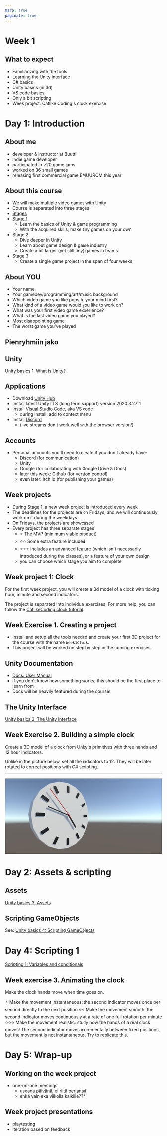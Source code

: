 ```yaml
---
marp: true
paginate: true
---
```

<!-- headingDivider: 3 -->
<!-- class: invert -->

# Week 1

## What to expect

* Familiarizing with the tools
* Learning the Unity interface
* C# basics
* Unity basics (in 3d)
* VS code basics
* Only a bit scripting
* Week project: Catlike Coding's clock exercise
# Day 1: Introduction
## About me
* developer & instructor at Buutti
* indie game developer
* participated in >20 game jams
* worked on 36 small games
* releasing first commercial game EMUUROM this year
## About this course

* We will make multiple video games with Unity
* Course is separated into three stages
* [Stages](Stages.md)
* [Stage 1](Stage1.md)
    * Learn the basics of Unity & game programming
    * With the acquired skills, make tiny games on your own
* Stage 2
	* Dive deeper in Unity
	* Learn about game design & game industry
	* Create a bit larger (yet still tiny) games in teams
* Stage 3
    * Create a single game project in the span of four weeks
## About YOU

* Your name
* Your gamedev/programming/art/music background
* Which video game you like pops to your mind first?
* What kind of a video game would you like to work on?
* What was your first video game experience?
* What is the last video game you played?
* Most disappointing game
* The worst game you've played
## Pienryhmiin jako
## Unity

[Unity basics 1. What is Unity?](unity-basics/1-what-is-unity.md)

## Applications

* Download [Unity Hub](https://unity3d.com/get-unity/download)
* Install latest Unity LTS (long term support) version 2020.3.27f1
* Install [Visual Studio Code](https://code.visualstudio.com/), aka VS code
  * during install: add to context menu
* Install [Discord](https://discord.com/)
  * (live streams don't work well with the browser version!)
## Accounts

* Personal accounts you'll need to create if you don't already have:
	* Discord (for communication)
	* Unity
	* Google (for collaborating with Google Drive & Docs)
	* later this week: Github (for version control)
	* even later: Itch.io (for publishing your games)

## Week projects

* During Stage 1, a new week project is introduced every week
* The deadlines for the projects are on Fridays, and we will continuously work on it during the weekdays
* On Fridays, the projects are showcased
* Every project has three separate stages
  * ⭐ The MVP (minimum viable product)
  * ⭐⭐ Some extra feature included
  * ⭐⭐⭐ Includes an advanced feature (which isn't necessarily introduced during the classes), or a feature of your own design 
  * you can choose which stage you aim to complete 

## Week project 1: Clock

For the first week project, you will create a 3d model of a clock with ticking hour, minute and second indicators.

The project is separated into individual exercises. For more help, you can follow the [CatlikeCoding clock tutorial](https://catlikecoding.com/unity/tutorials/basics/game-objects-and-scripts/).

<!-- _backgroundColor: purple -->

## Week Exercise 1. Creating a project
<!-- _backgroundColor: purple -->
* Install and setup all the tools needed and create your first 3D project for the course with the name `Week1Clock`.
* This project will be worked on step by step in the coming exercises.
## Unity Documentation

* [Docs: User Manual](https://docs.unity3d.com/Manual/UnityManual.html)
* if you don't know how something works, this should be the first place to learn from
* Docs will be heavily featured during the course!
## The Unity Interface

[Unity basics 2. The Unity Interface](unity-basics/2-the-unity-interface.md)

## Week Exercise 2. Building a simple clock
<!-- _backgroundColor: purple -->
Create a 3D model of a clock from Unity's primitives with three hands and 12 hour indicators.

Unlike in the picture below, set all the indicators to 12. They will be later rotated to correct positions with C# scripting.

---
<!-- _backgroundColor: purple -->
![3d clock](imgs/week1-catlikeclock.png)

# Day 2: Assets & scripting

## Assets

[Unity basics 3: Assets](unity-basics/3-assets.md)

## Scripting GameObjects

See: [Unity basics 4: Scripting GameObjects](unity-basics/4-scripting-gameobjects.md)



# Day 4: Scripting 1
[Scripting 1: Variables and conditionals](scripting/1-variables-and-conditionals.md)

## Week exercise 3. Animating the clock
<!-- _backgroundColor: purple -->
Make the clock hands move when time goes on.

⭐ Make the movement instantaneous: the second indicator moves once per second directly to the next position
⭐⭐ Make the movement smooth: the second indicator moves continuously at a rate of one full rotation per minute
⭐⭐⭐ Make the movement realistic: study how the hands of a real clock moves! The second indicator moves incrementally between fixed positions, but the movement is not instantaneous. Try to replicate this. 
# Day 5: Wrap-up
## Working on the week project

* one-on-one meetings
  * useana päivänä, ei riitä perjantai
  * ehkä vain eka viikolla kaikille???
## Week project presentations

* playtesting
* iteration based on feedback